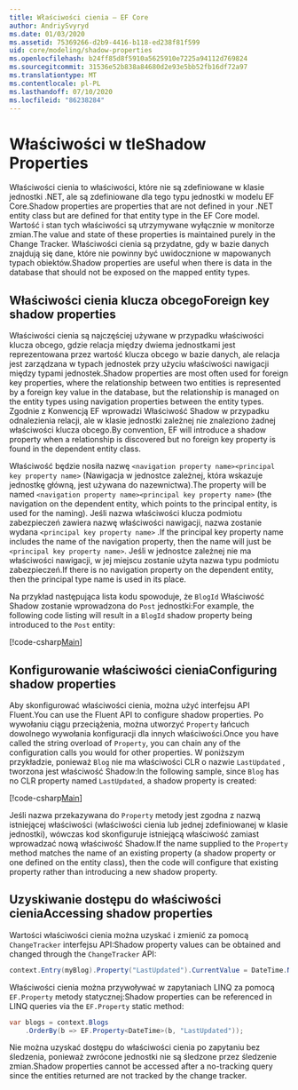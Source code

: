 ```yaml
---
title: Właściwości cienia — EF Core
author: AndriySvyryd
ms.date: 01/03/2020
ms.assetid: 75369266-d2b9-4416-b118-ed238f81f599
uid: core/modeling/shadow-properties
ms.openlocfilehash: b24ff85d8f5910a5625910e7225a94112d769824
ms.sourcegitcommit: 31536e52b838a84680d2e93e5bb52fb16df72a97
ms.translationtype: MT
ms.contentlocale: pl-PL
ms.lasthandoff: 07/10/2020
ms.locfileid: "86238284"
---
```

# <a name="shadow-properties"></a><span data-ttu-id="d352c-102">Właściwości w tle</span><span class="sxs-lookup"><span data-stu-id="d352c-102">Shadow Properties</span></span>

<span data-ttu-id="d352c-103">Właściwości cienia to właściwości, które nie są zdefiniowane w klasie jednostki .NET, ale są zdefiniowane dla tego typu jednostki w modelu EF Core.</span><span class="sxs-lookup"><span data-stu-id="d352c-103">Shadow properties are properties that are not defined in your .NET entity class but are defined for that entity type in the EF Core model.</span></span> <span data-ttu-id="d352c-104">Wartość i stan tych właściwości są utrzymywane wyłącznie w monitorze zmian.</span><span class="sxs-lookup"><span data-stu-id="d352c-104">The value and state of these properties is maintained purely in the Change Tracker.</span></span> <span data-ttu-id="d352c-105">Właściwości cienia są przydatne, gdy w bazie danych znajdują się dane, które nie powinny być uwidocznione w mapowanych typach obiektów.</span><span class="sxs-lookup"><span data-stu-id="d352c-105">Shadow properties are useful when there is data in the database that should not be exposed on the mapped entity types.</span></span>

## <a name="foreign-key-shadow-properties"></a><span data-ttu-id="d352c-106">Właściwości cienia klucza obcego</span><span class="sxs-lookup"><span data-stu-id="d352c-106">Foreign key shadow properties</span></span>

<span data-ttu-id="d352c-107">Właściwości cienia są najczęściej używane w przypadku właściwości klucza obcego, gdzie relacja między dwiema jednostkami jest reprezentowana przez wartość klucza obcego w bazie danych, ale relacja jest zarządzana w typach jednostek przy użyciu właściwości nawigacji między typami jednostek.</span><span class="sxs-lookup"><span data-stu-id="d352c-107">Shadow properties are most often used for foreign key properties, where the relationship between two entities is represented by a foreign key value in the database, but the relationship is managed on the entity types using navigation properties between the entity types.</span></span> <span data-ttu-id="d352c-108">Zgodnie z Konwencją EF wprowadzi Właściwość Shadow w przypadku odnalezienia relacji, ale w klasie jednostki zależnej nie znaleziono żadnej właściwości klucza obcego.</span><span class="sxs-lookup"><span data-stu-id="d352c-108">By convention, EF will introduce a shadow property when a relationship is discovered but no foreign key property is found in the dependent entity class.</span></span>

<span data-ttu-id="d352c-109">Właściwość będzie nosiła nazwę `<navigation property name><principal key property name>` (Nawigacja w jednostce zależnej, która wskazuje jednostkę główną, jest używana do nazewnictwa).</span><span class="sxs-lookup"><span data-stu-id="d352c-109">The property will be named `<navigation property name><principal key property name>` (the navigation on the dependent entity, which points to the principal entity, is used for the naming).</span></span> <span data-ttu-id="d352c-110">Jeśli nazwa właściwości klucza podmiotu zabezpieczeń zawiera nazwę właściwości nawigacji, nazwa zostanie wydana `<principal key property name>` .</span><span class="sxs-lookup"><span data-stu-id="d352c-110">If the principal key property name includes the name of the navigation property, then the name will just be `<principal key property name>`.</span></span> <span data-ttu-id="d352c-111">Jeśli w jednostce zależnej nie ma właściwości nawigacji, w jej miejscu zostanie użyta nazwa typu podmiotu zabezpieczeń.</span><span class="sxs-lookup"><span data-stu-id="d352c-111">If there is no navigation property on the dependent entity, then the principal type name is used in its place.</span></span>

<span data-ttu-id="d352c-112">Na przykład następująca lista kodu spowoduje, że `BlogId` Właściwość Shadow zostanie wprowadzona do `Post` jednostki:</span><span class="sxs-lookup"><span data-stu-id="d352c-112">For example, the following code listing will result in a `BlogId` shadow property being introduced to the `Post` entity:</span></span>

[!code-csharp[Main](../../../samples/core/Modeling/Conventions/ShadowForeignKey.cs?name=Conventions&highlight=21-23)]

## <a name="configuring-shadow-properties"></a><span data-ttu-id="d352c-113">Konfigurowanie właściwości cienia</span><span class="sxs-lookup"><span data-stu-id="d352c-113">Configuring shadow properties</span></span>

<span data-ttu-id="d352c-114">Aby skonfigurować właściwości cienia, można użyć interfejsu API Fluent.</span><span class="sxs-lookup"><span data-stu-id="d352c-114">You can use the Fluent API to configure shadow properties.</span></span> <span data-ttu-id="d352c-115">Po wywołaniu ciągu przeciążenia, można utworzyć `Property` łańcuch dowolnego wywołania konfiguracji dla innych właściwości.</span><span class="sxs-lookup"><span data-stu-id="d352c-115">Once you have called the string overload of `Property`, you can chain any of the configuration calls you would for other properties.</span></span> <span data-ttu-id="d352c-116">W poniższym przykładzie, ponieważ `Blog` nie ma właściwości CLR o nazwie `LastUpdated` , tworzona jest właściwość Shadow:</span><span class="sxs-lookup"><span data-stu-id="d352c-116">In the following sample, since `Blog` has no CLR property named `LastUpdated`, a shadow property is created:</span></span>

[!code-csharp[Main](../../../samples/core/Modeling/FluentAPI/ShadowProperty.cs?name=ShadowProperty&highlight=8)]

<span data-ttu-id="d352c-117">Jeśli nazwa przekazywana do `Property` metody jest zgodna z nazwą istniejącej właściwości (właściwości cienia lub jednej zdefiniowanej w klasie jednostki), wówczas kod skonfiguruje istniejącą właściwość zamiast wprowadzać nową właściwość Shadow.</span><span class="sxs-lookup"><span data-stu-id="d352c-117">If the name supplied to the `Property` method matches the name of an existing property (a shadow property or one defined on the entity class), then the code will configure that existing property rather than introducing a new shadow property.</span></span>

## <a name="accessing-shadow-properties"></a><span data-ttu-id="d352c-118">Uzyskiwanie dostępu do właściwości cienia</span><span class="sxs-lookup"><span data-stu-id="d352c-118">Accessing shadow properties</span></span>

<span data-ttu-id="d352c-119">Wartości właściwości cienia można uzyskać i zmienić za pomocą `ChangeTracker` interfejsu API:</span><span class="sxs-lookup"><span data-stu-id="d352c-119">Shadow property values can be obtained and changed through the `ChangeTracker` API:</span></span>

``` csharp
context.Entry(myBlog).Property("LastUpdated").CurrentValue = DateTime.Now;
```

<span data-ttu-id="d352c-120">Właściwości cienia można przywoływać w zapytaniach LINQ za pomocą `EF.Property` metody statycznej:</span><span class="sxs-lookup"><span data-stu-id="d352c-120">Shadow properties can be referenced in LINQ queries via the `EF.Property` static method:</span></span>

``` csharp
var blogs = context.Blogs
    .OrderBy(b => EF.Property<DateTime>(b, "LastUpdated"));
```

<span data-ttu-id="d352c-121">Nie można uzyskać dostępu do właściwości cienia po zapytaniu bez śledzenia, ponieważ zwrócone jednostki nie są śledzone przez śledzenie zmian.</span><span class="sxs-lookup"><span data-stu-id="d352c-121">Shadow properties cannot be accessed after a no-tracking query since the entities returned are not tracked by the change tracker.</span></span>
